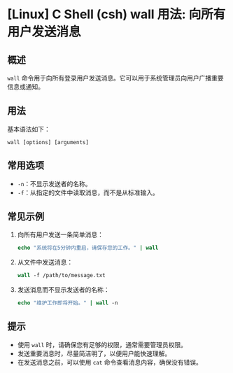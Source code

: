 # [Linux] C Shell (csh) wall 用法: 向所有用户发送消息

## 概述
`wall` 命令用于向所有登录用户发送消息。它可以用于系统管理员向用户广播重要信息或通知。

## 用法
基本语法如下：
```
wall [options] [arguments]
```

## 常用选项
- `-n`：不显示发送者的名称。
- `-f`：从指定的文件中读取消息，而不是从标准输入。

## 常见示例
1. 向所有用户发送一条简单消息：
   ```csh
   echo "系统将在5分钟内重启，请保存您的工作。" | wall
   ```

2. 从文件中发送消息：
   ```csh
   wall -f /path/to/message.txt
   ```

3. 发送消息而不显示发送者的名称：
   ```csh
   echo "维护工作即将开始。" | wall -n
   ```

## 提示
- 使用 `wall` 时，请确保您有足够的权限，通常需要管理员权限。
- 发送重要消息时，尽量简洁明了，以便用户能快速理解。
- 在发送消息之前，可以使用 `cat` 命令查看消息内容，确保没有错误。